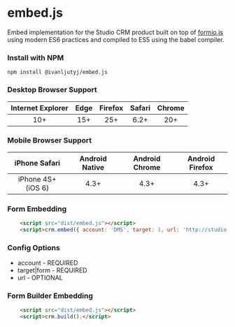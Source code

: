 # embed.js
Embed implementation for the Studio CRM product built on top of [formio.js](https://github.com/formio/formio.js) using modern ES6 practices and compiled to ES5 using the babel compiler.

### Install with NPM
```
npm install @ivanljutyj/embed.js
```

### Desktop Browser Support
| Internet Explorer | Edge | Firefox | Safari | Chrome |
| :---------------: | :---: | :-----: | :----: | :----: |
| 10+               | 15+   | 25+     | 6.2+   | 20+    |

### Mobile Browser Support
| iPhone Safari        | Android Native | Android Chrome | Android Firefox |
| :------------------: | :------------: | :------------: | :-------------: |  
| iPhone 4S+ (iOS 6)  |      4.3+      |   4.3+         | 4.3+            |

### Form Embedding
```html
    <script src="dist/embed.js"></script>
    <script>crm.embed({ account: 'DMS', target: 1, url: 'http://studio.test' });</script>
```
### Config Options
* account - REQUIRED
* target|form - REQUIRED
* url - OPTIONAL

### Form Builder Embedding
```html
    <script src="dist/embed.js"></script>
    <script>crm.build();</script>
```